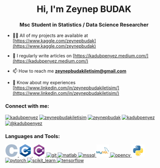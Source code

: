<h1 align="center">Hi, I'm Zeynep BUDAK</h1>
<h3 align="center">Msc Student in Statistics / Data Science Researcher</h3>

- 👨‍💻 All of my projects are available at [https://www.kaggle.com/zeynepbudak](https://www.kaggle.com/zeynepbudak)

- 📝 I regularly write articles on [https://kadubpenyez.medium.com/](https://kadubpenyez.medium.com/)

- 📫 How to reach me **zeynepbudakiletisim@gmail.com**

- 📄 Know about my experiences [https://www.linkedin.com/in/zeynepbudakiletisim/](https://www.linkedin.com/in/zeynepbudakiletisim/)

<h3 align="left">Connect with me:</h3>
<p align="left">
<a href="https://twitter.com/kadubpenyez" target="blank"><img align="center" src="https://cdn.jsdelivr.net/npm/simple-icons@3.0.1/icons/twitter.svg" alt="kadubpenyez" height="30" width="40" /></a>
<a href="https://linkedin.com/in/zeynepbudakiletisim" target="blank"><img align="center" src="https://cdn.jsdelivr.net/npm/simple-icons@3.0.1/icons/linkedin.svg" alt="zeynepbudakiletisim" height="30" width="40" /></a>
<a href="https://kaggle.com/zeynepbudak" target="blank"><img align="center" src="https://cdn.jsdelivr.net/npm/simple-icons@3.0.1/icons/kaggle.svg" alt="zeynepbudak" height="30" width="40" /></a>
<a href="https://instagram.com/kadubpenyez" target="blank"><img align="center" src="https://cdn.jsdelivr.net/npm/simple-icons@3.0.1/icons/instagram.svg" alt="kadubpenyez" height="30" width="40" /></a>
<a href="https://medium.com/@kadubpenyez" target="blank"><img align="center" src="https://cdn.jsdelivr.net/npm/simple-icons@3.0.1/icons/medium.svg" alt="@kadubpenyez" height="30" width="40" /></a>
</p>

<h3 align="left">Languages and Tools:</h3>
<p align="left"> <a href="https://www.cprogramming.com/" target="_blank"> <img src="https://raw.githubusercontent.com/devicons/devicon/master/icons/c/c-original.svg" alt="c" width="40" height="40"/> </a> <a href="https://www.w3schools.com/cpp/" target="_blank"> <img src="https://raw.githubusercontent.com/devicons/devicon/master/icons/cplusplus/cplusplus-original.svg" alt="cplusplus" width="40" height="40"/> </a> <a href="https://www.w3schools.com/cs/" target="_blank"> <img src="https://raw.githubusercontent.com/devicons/devicon/master/icons/csharp/csharp-original.svg" alt="csharp" width="40" height="40"/> </a> <a href="https://git-scm.com/" target="_blank"> <img src="https://www.vectorlogo.zone/logos/git-scm/git-scm-icon.svg" alt="git" width="40" height="40"/> </a> <a href="https://www.mathworks.com/" target="_blank"> <img src="https://raw.githubusercontent.com/simple-icons/simple-icons/master/icons/mathworks.svg" alt="matlab" width="40" height="40"/> </a> <a href="https://www.microsoft.com/en-us/sql-server" target="_blank"> <img src="https://cdn.worldvectorlogo.com/logos/microsoft-sql-server.svg" alt="mssql" width="40" height="40"/> </a> <a href="https://www.mysql.com/" target="_blank"> <img src="https://raw.githubusercontent.com/devicons/devicon/master/icons/mysql/mysql-original-wordmark.svg" alt="mysql" width="40" height="40"/> </a> <a href="https://opencv.org/" target="_blank"> <img src="https://www.vectorlogo.zone/logos/opencv/opencv-icon.svg" alt="opencv" width="40" height="40"/> </a> <a href="https://www.python.org" target="_blank"> <img src="https://raw.githubusercontent.com/devicons/devicon/master/icons/python/python-original.svg" alt="python" width="40" height="40"/> </a> <a href="https://pytorch.org/" target="_blank"> <img src="https://www.vectorlogo.zone/logos/pytorch/pytorch-icon.svg" alt="pytorch" width="40" height="40"/> </a> <a href="https://scikit-learn.org/" target="_blank"> <img src="https://upload.wikimedia.org/wikipedia/commons/0/05/Scikit_learn_logo_small.svg" alt="scikit_learn" width="40" height="40"/> </a> <a href="https://www.tensorflow.org" target="_blank"> <img src="https://www.vectorlogo.zone/logos/tensorflow/tensorflow-icon.svg" alt="tensorflow" width="40" height="40"/> </a> </p>
